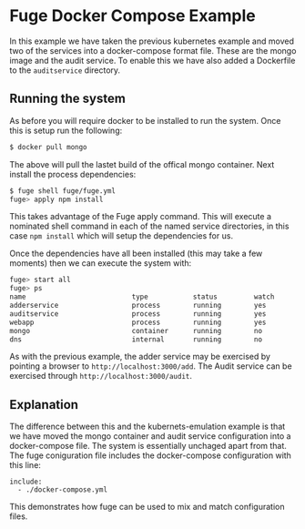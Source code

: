 # Fuge Docker Compose Example
In this example we have taken the previous kubernetes example and moved two of the services into a docker-compose format file. These are the mongo image and the audit service. To enable this we have also added a Dockerfile to the `auditservice` directory.

## Running the system
As before you will require docker to be installed to run the system. Once this is setup run the following:

```sh
$ docker pull mongo
```

The above will pull the lastet build of the offical mongo container. Next install the process dependencies:

```sh
$ fuge shell fuge/fuge.yml
fuge> apply npm install
```

This takes advantage of the Fuge apply command. This will execute a nominated shell command in each of the named service directories, in this case `npm install` which will setup the dependencies for us.

Once the dependencies have all been installed (this may take a few moments) then we can execute the system with:

```sh
fuge> start all
fuge> ps
name                          type           status         watch          tail
adderservice                  process        running        yes            yes
auditservice                  process        running        yes            yes
webapp                        process        running        yes            yes
mongo                         container      running        no             yes
dns                           internal       running        no             no
```

As with the previous example, the adder service may be exercised by pointing a browser to `http://localhost:3000/add`. The Audit service can be exercised through `http://localhost:3000/audit`.

## Explanation
The difference between this and the kubernets-emulation example is that we have moved the mongo container and audit service configuration into a docker-compose file. The system is essentially unchaged apart from that. The fuge coniguration file includes the docker-compose configuration with this line:

```
include:
  - ./docker-compose.yml
```

This demonstrates how fuge can be used to mix and match configuration files.

